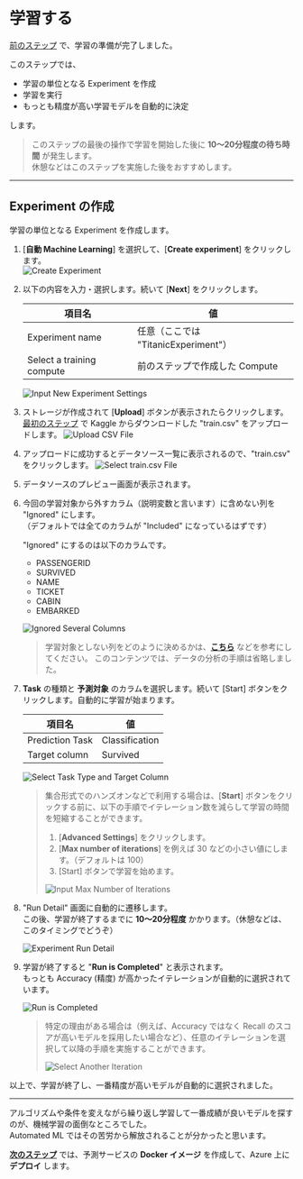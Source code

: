 # 学習する

[前のステップ](./02_createworkspace.md) で、学習の準備が完了しました。

このステップでは、

- 学習の単位となる Experiment を作成
- 学習を実行
- もっとも精度が高い学習モデルを自動的に決定
  
します。

> このステップの最後の操作で学習を開始した後に **10～20分程度の待ち時間** が発生します。  
> 休憩などはこのステップを実施した後をおすすめします。

---

## Experiment の作成

学習の単位となる Experiment を作成します。

1. [**自動 Machine Learning**] を選択して、[**Create experiment**] をクリックします。  
   ![Create Experiment](./images/03/start_creating_experiment.jpg)

2. 以下の内容を入力・選択します。続いて [**Next**] をクリックします。

   |項目名|値|
   |---|---|
   |Experiment name|任意（ここでは "TitanicExperiment"）|
   |Select a training compute|前のステップで作成した Compute|

   ![Input New Experiment Settings](./images/03/create_new_experiment.jpg)

3. ストレージが作成されて [**Upload**] ボタンが表示されたらクリックします。  
   [最初のステップ](./01_preparedata.md) で Kaggle からダウンロードした "train.csv" をアップロードします。
   ![Upload CSV File](./images/03/upload_csv_file.jpg)

4. アップロードに成功するとデータソース一覧に表示されるので、"train.csv" をクリックします。
   ![Select train.csv File](./images/03/select_csv_filename.jpg)

5. データソースのプレビュー画面が表示されます。
6. 今回の学習対象から外すカラム（説明変数と言います）に含めない列を "Ignored" にします。  
   （デフォルトでは全てのカラムが "Included" になっているはずです）

   "Ignored" にするのは以下のカラムです。

   - PASSENGERID
   - SURVIVED
   - NAME
   - TICKET
   - CABIN
   - EMBARKED

   ![Ignored Several Columns](./images/03/ignore_several_columns.jpg)

   > 学習対象としない列をどのように決めるかは、[**こちら**](https://github.com/seosoft/Titanic_MLNet/blob/master/02_dataanalyze.md) などを参考にしてください。
   > このコンテンツでは、データの分析の手順は省略しました。

7. **Task** の種類と **予測対象** のカラムを選択します。続いて [Start] ボタンをクリックします。自動的に学習が始まります。

   |項目名|値|
   |---|---|
   |Prediction Task|Classification|
   |Target column|Survived|

   ![Select Task Type and Target Column](./images/03/select_task_and_target.jpg)

   > 集合形式でのハンズオンなどで利用する場合は、[**Start**] ボタンをクリックする前に、以下の手順でイテレーション数を減らして学習の時間を短縮することができます。
   >
   > 1. [**Advanced Settings**] をクリックします。
   > 2. [**Max number of iterations**] を例えば 30 などの小さい値にします。（デフォルトは 100）
   > 3. [Start] ボタンで学習を始めます。
   >
   > ![Input Max Number of Iterations](./images/03/input_max_number_of_iterations.jpg)

8. "Run Detail" 画面に自動的に遷移します。  
   この後、学習が終了するまでに **10～20分程度** かかります。（休憩などは、このタイミングでどうぞ）

   ![Experiment Run Detail](./images/03/experiment_run_detail.jpg)

9. 学習が終了すると "**Run is Completed**" と表示されます。  
    もっとも Accuracy (精度) が高かったイテレーションが自動的に選択されています。

   ![Run is Completed](./images/03/run_detail_run_is_completed.jpg)

   > 特定の理由がある場合は（例えば、Accuracy ではなく Recall のスコアが高いモデルを採用したい場合など）、任意のイテレーションを選択して以降の手順を実施することができます。
   >
   > ![Select Another Iteration](./images/03/select_another_iteration.jpg)

以上で、学習が終了し、一番精度が高いモデルが自動的に選択されました。

---

アルゴリズムや条件を変えながら繰り返し学習して一番成績が良いモデルを探すのが、機械学習の面倒なところでした。  
Automated ML ではその苦労から解放されることが分かったと思います。

[**次のステップ**](./04_createimage_deploy.md) では、予測サービスの **Docker イメージ** を作成して、Azure 上に **デプロイ** します。
